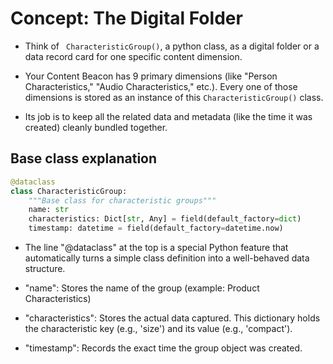
# Concept: The Digital Folder 

- Think of ``` CharacteristicGroup()```, a python class, as a digital folder or a data record card for one specific content dimension.

- Your Content Beacon has 9 primary dimensions (like "Person Characteristics," "Audio Characteristics," etc.). Every one of those dimensions is stored as an instance of this ```CharacteristicGroup()``` class.

- Its job is to keep all the related data and metadata (like the time it was created) cleanly bundled together.

## Base class explanation

```python 
@dataclass
class CharacteristicGroup:
    """Base class for characteristic groups"""
    name: str
    characteristics: Dict[str, Any] = field(default_factory=dict)
    timestamp: datetime = field(default_factory=datetime.now)
```
- The line "@dataclass" at the top is a special Python feature that automatically turns a simple class definition into a well-behaved data structure.

- "name": Stores the name of the group (example: Product Characteristics)

- "characteristics": Stores the actual data captured. This dictionary holds the characteristic key (e.g., 'size') and its value (e.g., 'compact').

- "timestamp": Records the exact time the group object was created.